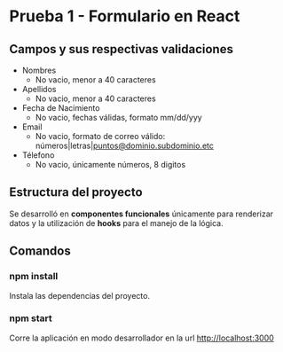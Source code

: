 # Prueba 1 - Formulario en React

## Campos y sus respectivas validaciones

- Nombres
  - No vacio, menor a 40 caracteres
- Apellidos
  - No vacio, menor a 40 caracteres
- Fecha de Nacimiento
  - No vacio, fechas válidas, formato mm/dd/yyy
- Email
  - No vacio, formato de correo válido: números|letras|puntos@dominio.subdominio.etc
- Télefono
  - No vacio, únicamente números, 8 digitos

## Estructura del proyecto

Se desarrolló en **componentes funcionales** únicamente para renderizar datos y la utilización de **hooks** para el manejo de la lógica.

## Comandos

### npm install

Instala las dependencias del proyecto.

### npm start

Corre la aplicación en modo desarrollador en la url [http://localhost:3000](http://localhost:3000)
